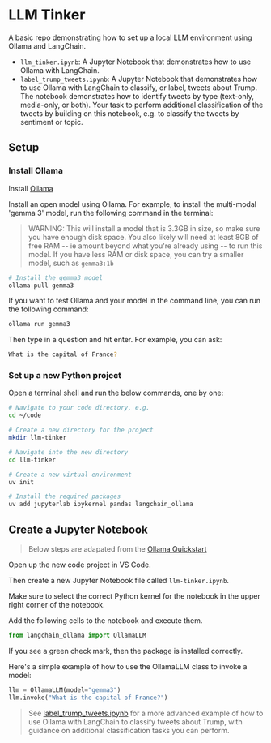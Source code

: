 # LLM Tinker

A basic repo demonstrating how to set up a local LLM environment using Ollama and LangChain.

- `llm_tinker.ipynb`: A Jupyter Notebook that demonstrates how to use Ollama with LangChain.
- `label_trump_tweets.ipynb`: A Jupyter Notebook that demonstrates how to use Ollama with LangChain to classify, or label, tweets about Trump. The notebook demonstrates how to identify tweets by type (text-only, media-only, or both). Your task to perform additional classification of the tweets by building on this notebook, e.g. to classify the tweets by sentiment or topic.

## Setup

### Install Ollama

Install [Ollama](https://github.com/ollama/ollama?tab=readme-ov-file#ollama)

Install an open model using Ollama. For example, to install the
multi-modal 'gemma 3' model, run the following command in the terminal:

> WARNING: This will install a model that is 3.3GB in size, so make sure you have enough disk space.
> You also likely will need at least 8GB of free RAM -- ie amount beyond what you're already using -- to run this model. If
> you have less RAM or disk space, you can try a smaller model, such as `gemma3:1b`

```bash
# Install the gemma3 model
ollama pull gemma3
```

If you want to test Ollama and your model in the command line,
you can run the following command:

```bash
ollama run gemma3
```

Then type in a question and hit enter. For example, you can ask:

```bash
What is the capital of France?
```

### Set up a new Python project

Open a terminal shell and run the below commands, one by one:

```bash
# Navigate to your code directory, e.g.
cd ~/code

# Create a new directory for the project
mkdir llm-tinker

# Navigate into the new directory
cd llm-tinker

# Create a new virtual environment
uv init

# Install the required packages
uv add jupyterlab ipykernel pandas langchain_ollama
```

## Create a Jupyter Notebook

> Below steps are adapated from the [Ollama Quickstart](https://python.langchain.com/docs/how_to/local_llms/#quickstart)

Open up the new code project in VS Code.

Then create a new Jupyter Notebook file called `llm-tinker.ipynb`.

Make sure to select the correct Python kernel for the notebook in the upper right corner of the notebook.

Add the following cells to the notebook and execute them.

```python
from langchain_ollama import OllamaLLM
```

If you see a green check mark, then the package is installed correctly.

Here's a simple example of how to use the OllamaLLM class to invoke a model:

```python
llm = OllamaLLM(model="gemma3")
llm.invoke("What is the capital of France?")
```

> See [label_trump_tweets.ipynb](label_trump_tweets.ipynb) for a more advanced example of how to use Ollama with LangChain to classify tweets about Trump, with guidance on additional classification tasks you can perform.


